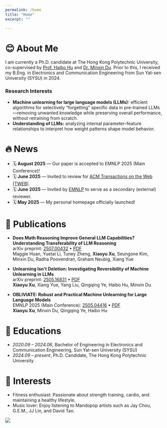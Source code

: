 ```yaml
---
permalink: /home
title: "Home"
excerpt: ""

---
```

<span id='home'></span>

# 😊 About Me 

I am currently a Ph.D. candidate at The Hong Kong Polytechnic University, co-supervised by [Prof. Haibo Hu](https://haibohu.org/) and [Dr. Minxin Du](https://duminxin.github.io/). Prior to this, I received my B.Eng. in Electronics and Communication Engineering from Sun Yat-sen University (SYSU) in 2024.  

### Research Interests

- **Machine unlearning for large language models (LLMs):** efficient algorithms for selectively “forgetting” specific data in pre-trained LLMs—removing unwanted knowledge while preserving overall performance, without retraining from scratch.  
- **Understanding of LLMs:** analyzing internal parameter–feature relationships to interpret how weight patterns shape model behavior.

  
<!--<span class="anchor" id="news"></span>-->
# 🔥 News

- 🗓️ **August 2025** — Our paper is accepted to EMNLP 2025 (Main Conference)!
- 🗓️ **June 2025** — Invited to review for [ACM Transactions on the Web (TWEB)](https://dl.acm.org/journal/tweb).
- 🗓️ **June 2025** — Invited by [EMNLP](https://2025.emnlp.org/) to serve as a secondary (external) reviewer.
- 🗓️ **May 2025** — My personal homepage officially launched!

<!--<span class="anchor" id="publications"></span>-->
# 📝 Publications 
- **Does Math Reasoning Improve General LLM Capabilities? Understanding Transferability of LLM Reasoning**  
  arXiv preprint: [2507.00432](https://arxiv.org/abs/2507.00432) • [PDF](https://arxiv.org/pdf/2507.00432)  
 Maggie Huan, Yuetai Li, Tuney Zheng, **Xiaoyu Xu**, Seungone Kim, Minxin Du, Radha Poovendran, Graham Neubig, Xiang Yue

- **Unlearning Isn't Deletion: Investigating Reversibility of Machine Unlearning in LLMs**  
  arXiv preprint: [2505.16831](https://arxiv.org/abs/2505.16831) • [PDF](https://arxiv.org/pdf/2505.16831.pdf)  
  **Xiaoyu Xu**, Xiang Yue, Yang Liu, Qingqing Ye, Haibo Hu, Minxin Du
  
- **OBLIVIATE: Robust and Practical Machine Unlearning for Large Language Models**  
  EMNLP 2025 (Main Conference): [2505.04416](https://arxiv.org/abs/2505.04416) • [PDF](https://arxiv.org/pdf/2505.04416.pdf)  
  **Xiaoyu Xu**, Minxin Du, Qingqing Ye, Haibo Hu
  
# 📖 Educations
- *2020.09 – 2024.06*, Bachelor of Engineering in Electronics and Communication Engineering, Sun Yat-sen University (SYSU)  
- *2024.09 – present*, Ph.D. Candidate, The Hong Kong Polytechnic University 


# 🎯 Interests
- Fitness enthusiast: Passionate about strength training, cardio, and maintaining a healthy lifestyle.  
- Music lover: Enjoy listening to Mandopop artists such as Jay Chou, G.E.M., JJ Lin, and David Tao.  

 <a href="https://clustrmaps.com/site/1c73j"  title="ClustrMaps"><img src="//www.clustrmaps.com/map_v2.png?d=EsVhO2oJdnAEt2aXO6s9mWYkyN16gPxWAWyR7ALlNyc&cl=ffffff" /></a>

